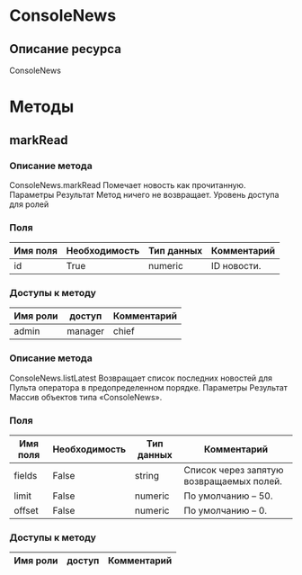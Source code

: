 # ConsoleNews
## Описание ресурса
ConsoleNews
# Методы
## markRead
### Описание метода
ConsoleNews.markRead
Помечает новость как прочитанную.
Параметры
Результат
Метод ничего не возвращает.
Уровень доступа для ролей

### Поля
| Имя поля | Необходимость | Тип данных | Комментарий |
|---|---|---|---|
|id|True|numeric|ID новости.<br/>|
### Доступы к методу
| Имя роли | доступ | Комментарий |
|---|---|---|
|admin|manager|chief|chief_partner|operator|admin_partner## listLatest
### Описание метода
ConsoleNews.listLatest
Возвращает список последних новостей для Пульта оператора в предопределенном порядке.
Параметры
Результат
Массив объектов типа «ConsoleNews».
### Поля
| Имя поля | Необходимость | Тип данных | Комментарий |
|---|---|---|---|
|fields|False|string|Список через запятую возвращаемых полей.<br/>|
|limit|False|numeric|По умолчанию – 50.<br/>|
|offset|False|numeric|По умолчанию – 0.<br/>|
### Доступы к методу
| Имя роли | доступ | Комментарий |
|---|---|---|

